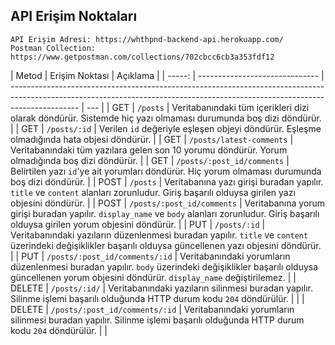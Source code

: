 ## API Erişim Noktaları

    API Erişim Adresi: https://whthpnd-backend-api.herokuapp.com/
    Postman Collection: https://www.getpostman.com/collections/702cbcc6cb3a353fdf12

|  Metod | Erişim Noktası                 | Açıklama                                                                                                                                                                      |
| -----: | ------------------------------ | ----------------------------------------------------------------------------------------------------------------------------------------------------------------------------- | --- |
|    GET | `/posts`                       | Veritabanındaki tüm içerikleri dizi olarak döndürür. Sistemde hiç yazı olmaması durumunda boş dizi döndürür.                                                                    |
|    GET | `/posts/:id`                   | Verilen `id` değeriyle eşleşen objeyi döndürür. Eşleşme olmadığında hata objesi döndürür.                                                                                |
|    GET | `/posts/latest-comments`       | Veritabanındaki tüm yazılara gelen son 10 yorumu döndürür. Yorum olmadığında boş dizi döndürür.                                                                               |
|    GET | `/posts/:post_id/comments`     | Belirtilen yazı `id`'ye ait yorumları döndürür. Hiç yorum olmaması durumunda boş dizi döndürür.                                                                               |
|   POST | `/posts`                       | Veritabanına yazı girişi buradan yapılır. `title` ve `content` alanları zorunludur. Giriş başarılı olduysa girilen yazı objesini döndürür.                                    |
|   POST | `/posts/:post_id/comments`     | Veritabanına yorum girişi buradan yapılır. `display_name` ve `body` alanları zorunludur. Giriş başarılı olduysa girilen yorum objesini döndürür.                              |
|    PUT | `/posts/:id`                   | Veritabanındaki yazıların düzenlenmesi buradan yapılır. `title` ve `content` üzerindeki değişiklikler başarılı olduysa güncellenen yazı objesini döndürür.                    |
|    PUT | `/posts/:post_id/comments/:id` | Veritabanındaki yorumların düzenlenmesi buradan yapılır. `body` üzerindeki değişiklikler başarılı olduysa güncellenen yorum objesini döndürür. `display_name` değiştirilemez. |
| DELETE | `/posts/:id/`                  | Veritabanındaki yazıların silinmesi buradan yapılır. Silinme işlemi başarılı olduğunda HTTP durum kodu `204` döndürülür.                                                      |     |
| DELETE | `/posts/:post_id/comments/:id` | Veritabanındaki yorumların silinmesi buradan yapılır. Silinme işlemi başarılı olduğunda HTTP durum kodu `204` döndürülür.                                                     |     |
